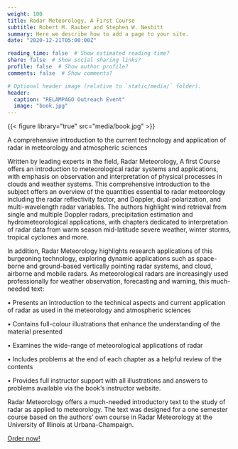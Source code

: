 ```yaml
---
weight: 100
title: Radar Meteorology, A First Course
subtitle: Robert M. Rauber and Stephen W. Nesbitt
summary: Here we describe how to add a page to your site.
date: "2020-12-21T05:00:00Z"

reading_time: false  # Show estimated reading time?
share: false  # Show social sharing links?
profile: false  # Show author profile?
comments: false  # Show comments?

# Optional header image (relative to `static/media/` folder).
header:
  caption: "RELAMPAGO Outreach Event"
  image: "book.jpg"
---
```


{{< figure library="true" src="media/book.jpg" >}}

A comprehensive introduction to the current technology and application of radar in meteorology and atmospheric sciences

Written by leading experts in the field, Radar Meteorology, A first Course offers an introduction to meteorological radar systems and applications, with emphasis on observation and interpretation of physical processes in clouds and weather systems. This comprehensive introduction to the subject offers an overview of the quantities essential to radar meteorology including the radar reflectivity factor, and Doppler, dual-polarization, and multi-wavelength radar variables. The authors highlight wind retrieval from single and multiple Doppler radars, precipitation estimation and hydrometeorological applications, with chapters dedicated to interpretation of radar data from warm season mid-latitude severe weather, winter storms, tropical cyclones and more.

In addition, Radar Meteorology highlights research applications of this burgeoning technology, exploring dynamic applications such as space-borne and ground-based vertically pointing radar systems, and cloud, airborne and mobile radars.  As meteorological radars are increasingly used professionally for weather observation, forecasting and warning, this much-needed text: 

•    Presents an introduction to the technical aspects and current application of radar as used in the meteorology and atmospheric sciences

•    Contains full-colour illustrations that enhance the understanding of the material presented

•    Examines the wide-range of meteorological applications of radar

•    Includes problems at the end of each chapter as a helpful review of the contents

•    Provides full instructor support with all illustrations and answers to problems available via the book’s instructor website. 

Radar Meteorology offers a much-needed introductory text to the study of radar as applied to meteorology. The text was designed for a one semester course based on the authors’ own course in Radar Meteorology at the University of Illinois at Urbana-Champaign.

[Order now!](https://www.wiley.com/en-us/Radar+Meteorology%3A+A+First+Course-p-9781118432624)